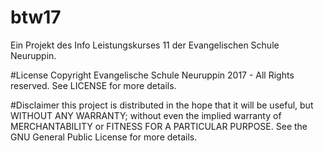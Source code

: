 # btw17
Ein Projekt des Info Leistungskurses 11 der Evangelischen Schule Neuruppin.

#License
Copyright Evangelische Schule Neuruppin 2017 - All Rights reserved. See LICENSE for more details.

#Disclaimer
this project is distributed in the hope that it will be useful, but WITHOUT ANY WARRANTY; 
without even the implied warranty of MERCHANTABILITY or FITNESS FOR A PARTICULAR PURPOSE. 
See the GNU General Public License for more details.
